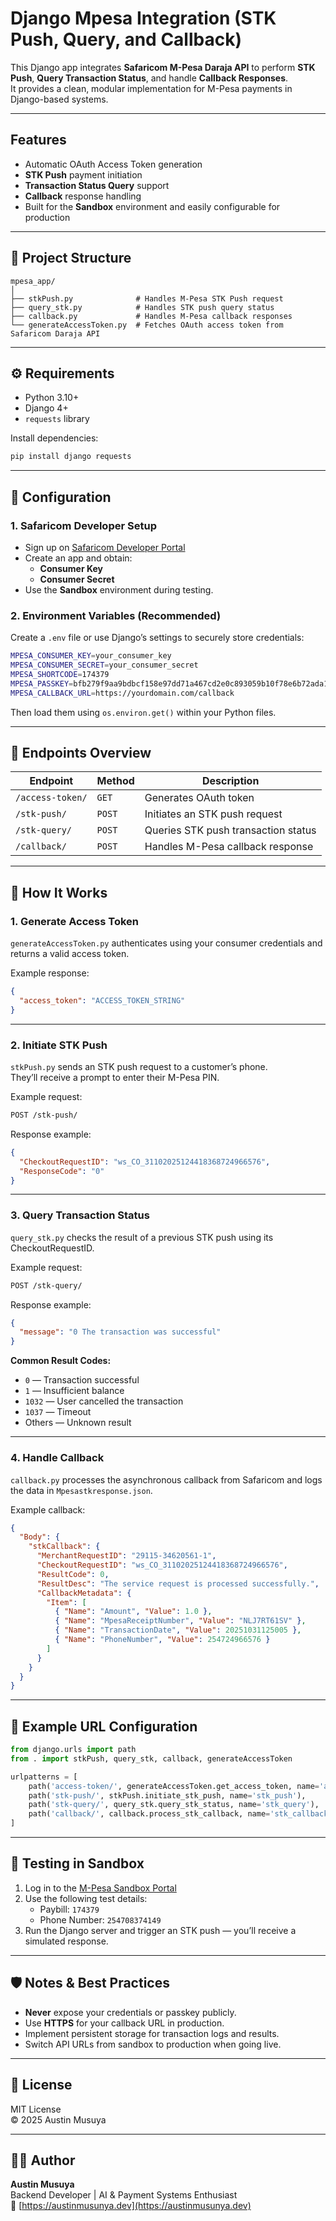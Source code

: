# Django Mpesa Integration (STK Push, Query, and Callback)

This Django app integrates **Safaricom M-Pesa Daraja API** to perform **STK Push**, **Query Transaction Status**, and handle **Callback Responses**.  
It provides a clean, modular implementation for M-Pesa payments in Django-based systems.

---

## Features

- Automatic OAuth Access Token generation
- **STK Push** payment initiation
- **Transaction Status Query** support
- **Callback** response handling
- Built for the **Sandbox** environment and easily configurable for production

---

## 🧱 Project Structure

```
mpesa_app/
│
├── stkPush.py              # Handles M-Pesa STK Push request
├── query_stk.py            # Handles STK push query status
├── callback.py             # Handles M-Pesa callback responses
└── generateAccessToken.py  # Fetches OAuth access token from Safaricom Daraja API
```

---

## ⚙️ Requirements

- Python 3.10+
- Django 4+
- `requests` library

Install dependencies:

```bash
pip install django requests
```

---

## 🔑 Configuration

### 1. Safaricom Developer Setup

- Sign up on [Safaricom Developer Portal](https://developer.safaricom.co.ke/)
- Create an app and obtain:
  - **Consumer Key**
  - **Consumer Secret**
- Use the **Sandbox** environment during testing.

### 2. Environment Variables (Recommended)

Create a `.env` file or use Django’s settings to securely store credentials:

```bash
MPESA_CONSUMER_KEY=your_consumer_key
MPESA_CONSUMER_SECRET=your_consumer_secret
MPESA_SHORTCODE=174379
MPESA_PASSKEY=bfb279f9aa9bdbcf158e97dd71a467cd2e0c893059b10f78e6b72ada1ed2c919
MPESA_CALLBACK_URL=https://yourdomain.com/callback
```

Then load them using `os.environ.get()` within your Python files.

---

## 🧩 Endpoints Overview

| Endpoint         | Method | Description                         |
| ---------------- | ------ | ----------------------------------- |
| `/access-token/` | `GET`  | Generates OAuth token               |
| `/stk-push/`     | `POST` | Initiates an STK push request       |
| `/stk-query/`    | `POST` | Queries STK push transaction status |
| `/callback/`     | `POST` | Handles M-Pesa callback response    |

---

## 🧠 How It Works

### 1. Generate Access Token

`generateAccessToken.py` authenticates using your consumer credentials and returns a valid access token.

Example response:

```json
{
  "access_token": "ACCESS_TOKEN_STRING"
}
```

---

### 2. Initiate STK Push

`stkPush.py` sends an STK push request to a customer’s phone.  
They’ll receive a prompt to enter their M-Pesa PIN.

Example request:

```bash
POST /stk-push/
```

Response example:

```json
{
  "CheckoutRequestID": "ws_CO_31102025124418368724966576",
  "ResponseCode": "0"
}
```

---

### 3. Query Transaction Status

`query_stk.py` checks the result of a previous STK push using its CheckoutRequestID.

Example request:

```bash
POST /stk-query/
```

Response example:

```json
{
  "message": "0 The transaction was successful"
}
```

**Common Result Codes:**

- `0` — Transaction successful
- `1` — Insufficient balance
- `1032` — User cancelled the transaction
- `1037` — Timeout
- Others — Unknown result

---

### 4. Handle Callback

`callback.py` processes the asynchronous callback from Safaricom and logs the data in `Mpesastkresponse.json`.

Example callback:

```json
{
  "Body": {
    "stkCallback": {
      "MerchantRequestID": "29115-34620561-1",
      "CheckoutRequestID": "ws_CO_31102025124418368724966576",
      "ResultCode": 0,
      "ResultDesc": "The service request is processed successfully.",
      "CallbackMetadata": {
        "Item": [
          { "Name": "Amount", "Value": 1.0 },
          { "Name": "MpesaReceiptNumber", "Value": "NLJ7RT61SV" },
          { "Name": "TransactionDate", "Value": 20251031125005 },
          { "Name": "PhoneNumber", "Value": 254724966576 }
        ]
      }
    }
  }
}
```

---

## 🧰 Example URL Configuration

```python
from django.urls import path
from . import stkPush, query_stk, callback, generateAccessToken

urlpatterns = [
    path('access-token/', generateAccessToken.get_access_token, name='access_token'),
    path('stk-push/', stkPush.initiate_stk_push, name='stk_push'),
    path('stk-query/', query_stk.query_stk_status, name='stk_query'),
    path('callback/', callback.process_stk_callback, name='stk_callback'),
]
```

---

## 🧪 Testing in Sandbox

1. Log in to the [M-Pesa Sandbox Portal](https://sandbox.safaricom.co.ke/)
2. Use the following test details:
   - Paybill: `174379`
   - Phone Number: `254708374149`
3. Run the Django server and trigger an STK push — you’ll receive a simulated response.

---

## 🛡️ Notes & Best Practices

- **Never** expose your credentials or passkey publicly.
- Use **HTTPS** for your callback URL in production.
- Implement persistent storage for transaction logs and results.
- Switch API URLs from sandbox to production when going live.

---

## 📄 License

MIT License  
© 2025 Austin Musuya

---

## 👨‍💻 Author

**Austin Musuya**  
Backend Developer | AI & Payment Systems Enthusiast  
🔗 [https://austinmusunya.dev](https://austinmusunya.dev)
